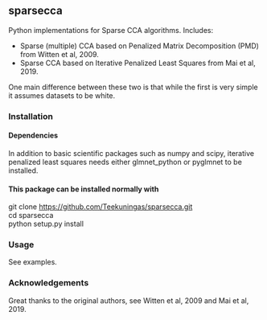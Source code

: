 ## sparsecca

Python implementations for Sparse CCA algorithms. Includes:

* Sparse (multiple) CCA based on Penalized Matrix Decomposition (PMD) from Witten et al, 2009. 
* Sparse CCA based on Iterative Penalized Least Squares from Mai et al, 2019.  
  
One main difference between these two is that while the first is very simple it assumes datasets to be white.

### Installation

#### Dependencies

In addition to basic scientific packages such as numpy and scipy, iterative penalized least squares needs either glmnet_python or pyglmnet to be installed.

#### This package can be installed normally with
git clone https://github.com/Teekuningas/sparsecca.git  
cd sparsecca  
python setup.py install

### Usage

See examples.

### Acknowledgements

Great thanks to the original authors, see Witten et al, 2009 and Mai et al, 2019.
